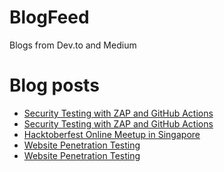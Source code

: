 # BlogFeed
Blogs from Dev.to and Medium

# Blog posts
<!-- BLOG-POST-LIST:START -->
- [Security Testing with ZAP and GitHub Actions](https://dev.to/cheahengsoon/security-testing-with-zap-and-github-actions-4kae)
- [Security Testing with ZAP and GitHub Actions](https://medium.com/@engsooncheah/security-testing-with-zap-and-github-actions-604b1e1fbd2a?source=rss-18b0bdc43bc0------2)
- [Hacktoberfest Online Meetup in Singapore](https://dev.to/cheahengsoon/hacktoberfest-online-meetup-in-singapore-3hha)
- [Website Penetration Testing](https://medium.com/@engsooncheah/website-penetration-testing-73c202fc378d?source=rss-18b0bdc43bc0------2)
- [Website Penetration Testing](https://dev.to/cheahengsoon/website-penetration-testing-28bk)
<!-- BLOG-POST-LIST:END -->

